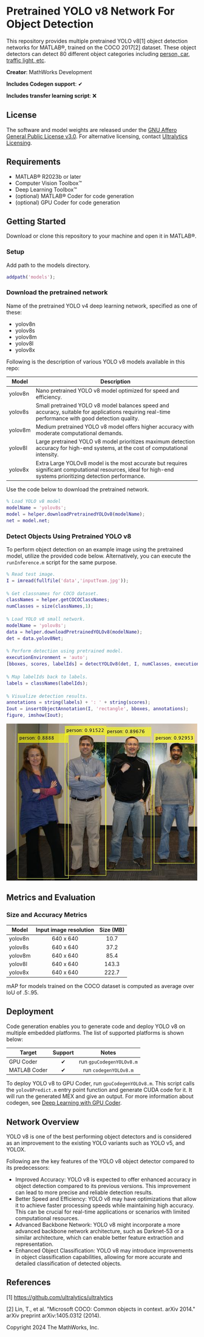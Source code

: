 # Pretrained YOLO v8 Network For Object Detection

This repository provides multiple pretrained YOLO v8[1] object detection networks for MATLAB®, trained on the COCO 2017[2] dataset. These object detectors can detect 80 different object categories including [person, car, traffic light, etc](/src/%2Bhelper/getCOCOClasess.m).

**Creator**: MathWorks Development

**Includes Codegen support**: ✔  

**Includes transfer learning script**: ❌  

## License
The software and model weights are released under the [GNU Affero General Public License v3.0](LICENSE). For alternative licensing, contact [Ultralytics Licensing](https://www.ultralytics.com/license).

## Requirements
- MATLAB® R2023b or later
- Computer Vision Toolbox™
- Deep Learning Toolbox™
- (optional) MATLAB® Coder for code generation
- (optional) GPU Coder for code generation

## Getting Started
Download or clone this repository to your machine and open it in MATLAB®.

### Setup
Add path to the models directory.

```matlab
addpath('models');
```
### Download the pretrained network
Name of the pretrained YOLO v4 deep learning network, specified as one of these:
- yolov8n
- yolov8s
- yolov8m
- yolov8l
- yolov8x

Following is the description of various YOLO v8 models available in this repo:

| Model         |                                      Description                                                                                                                   |
|-------------- |--------------------------------------------------------------------------------------------------------------------------------------------------------------------|
| yolov8n       |   Nano pretrained YOLO v8 model optimized for speed and efficiency.                                                                                                |
| yolov8s       |   Small pretrained YOLO v8 model balances speed and accuracy, suitable for applications requiring real-time performance with good detection quality.               |
| yolov8m       |   Medium pretrained YOLO v8 model offers higher accuracy with moderate computational demands.                                                                      |
| yolov8l       |   Large pretrained YOLO v8 model prioritizes maximum detection accuracy for high-end systems, at the cost of computational intensity.                              |
| yolov8x       |   Extra Large YOLOv8 model is the most accurate but requires significant computational resources, ideal for high-end systems prioritizing detection performance.   |

Use the code below to download the pretrained network.

```matlab
% Load YOLO v8 model
modelName = 'yolov8s';
model = helper.downloadPretrainedYOLOv8(modelName);
net = model.net;
```

### Detect Objects Using Pretrained YOLO v8
To perform object detection on an example image using the pretrained model, utilize the provided code below. Alternatively, you can execute the `runInference.m` script for the same purpose.

```matlab
% Read test image.
I = imread(fullfile('data','inputTeam.jpg'));

% Get classnames for COCO dataset.
classNames = helper.getCOCOClassNames;
numClasses = size(classNames,1);

% Load YOLO v8 small network.
modelName = 'yolov8s';
data = helper.downloadPretrainedYOLOv8(modelName);
det = data.yolov8Net;

% Perform detection using pretrained model.
executionEnvironment = 'auto';
[bboxes, scores, labelIds] = detectYOLOv8(det, I, numClasses, executionEnvironment);

% Map labelIds back to labels.
labels = classNames(labelIds);

% Visualize detection results.
annotations = string(labels) + ': ' + string(scores);
Iout = insertObjectAnnotation(I, 'rectangle', bboxes, annotations);
figure, imshow(Iout);
```
![Results](/data/resultsTeam.jpg)


## Metrics and Evaluation

### Size and Accuracy Metrics

| Model         | Input image resolution | Size (MB) |
|-------------- |:----------------------:|:---------:|
| yolov8n       |       640 x 640        |  10.7     |
| yolov8s       |       640 x 640        |  37.2     |
| yolov8m       |       640 x 640        |  85.4     |
| yolov8l       |       640 x 640        |  143.3    |
| yolov8x       |       640 x 640        |  222.7    |


mAP for models trained on the COCO dataset is computed as average over IoU of .5:.95.

## Deployment
Code generation enables you to generate code and deploy YOLO v8 on multiple embedded platforms. The list of supported platforms is shown below:

| Target                             |  Support  |   Notes                     |
|------------------------------------|:---------:|:---------------------------:|
| GPU Coder                          |     ✔     |    run `gpuCodegenYOLOv8.m` |
| MATLAB Coder                       |     ✔     |    run `codegenYOLOv8.m`    |

To deploy YOLO v8 to GPU Coder, run `gpuCodegenYOLOv8.m`. This script calls the `yolov8Predict.m` entry point function and generate CUDA code for it. It will run the generated MEX and give an output.
For more information about codegen, see [Deep Learning with GPU Coder](https://in.mathworks.com/help/gpucoder/gpucoder-deep-learning.html).

## Network Overview
YOLO v8 is one of the best performing object detectors and is considered as an improvement to the existing YOLO variants such as YOLO v5, and YOLOX.

Following are the key features of the YOLO v8 object detector compared to its predecessors:
- Improved Accuracy: YOLO v8 is expected to offer enhanced accuracy in object detection compared to its previous versions. This improvement can lead to more precise and reliable detection results.
- Better Speed and Efficiency: YOLO v8 may have optimizations that allow it to achieve faster processing speeds while maintaining high accuracy. This can be crucial for real-time applications or scenarios with limited computational resources.
- Advanced Backbone Network: YOLO v8 might incorporate a more advanced backbone network architecture, such as Darknet-53 or a similar architecture, which can enable better feature extraction and representation.
- Enhanced Object Classification: YOLO v8 may introduce improvements in object classification capabilities, allowing for more accurate and detailed classification of detected objects. 


## References
[1] https://github.com/ultralytics/ultralytics

[2] Lin, T., et al. "Microsoft COCO: Common objects in context. arXiv 2014." arXiv preprint arXiv:1405.0312 (2014).


Copyright 2024 The MathWorks, Inc.
